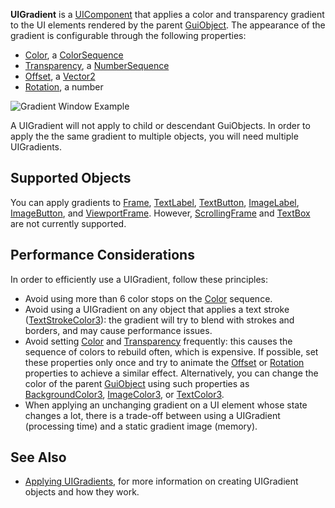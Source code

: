 **UIGradient** is a [UIComponent](https://developer.roblox.com/en-us/api-reference/class/UIComponent) that applies a color and transparency gradient to the UI elements rendered by the parent [GuiObject](https://developer.roblox.com/en-us/api-reference/class/GuiObject). The appearance of the gradient is configurable through the following properties:

*   [Color](https://developer.roblox.com/en-us/api-reference/property/UIGradient/Color), a [ColorSequence](https://developer.roblox.com/en-us/api-reference/datatype/ColorSequence)
*   [Transparency](https://developer.roblox.com/en-us/api-reference/property/UIGradient/Transparency), a [NumberSequence](https://developer.roblox.com/en-us/api-reference/datatype/NumberSequence)
*   [Offset](https://developer.roblox.com/en-us/api-reference/property/UIGradient/Offset), a [Vector2](https://developer.roblox.com/en-us/api-reference/datatype/Vector2)
*   [Rotation](https://developer.roblox.com/en-us/api-reference/property/UIGradient/Rotation), a number

![Gradient Window Example](https://developer.roblox.com/assets/blt554b31323e805496/ILoveGradients.jpg)

A UIGradient will not apply to child or descendant GuiObjects. In order to apply the the same gradient to multiple objects, you will need multiple UIGradients.

Supported Objects
-----------------

You can apply gradients to [Frame](https://developer.roblox.com/en-us/api-reference/class/Frame), [TextLabel](https://developer.roblox.com/en-us/api-reference/class/TextLabel), [TextButton](https://developer.roblox.com/en-us/api-reference/class/TextButton), [ImageLabel](https://developer.roblox.com/en-us/api-reference/class/ImageLabel), [ImageButton](https://developer.roblox.com/en-us/api-reference/class/ImageButton), and [ViewportFrame](https://developer.roblox.com/en-us/api-reference/class/ViewportFrame). However, [ScrollingFrame](https://developer.roblox.com/en-us/api-reference/class/ScrollingFrame) and [TextBox](https://developer.roblox.com/en-us/api-reference/class/TextBox) are not currently supported.

Performance Considerations
--------------------------

In order to efficiently use a UIGradient, follow these principles:

*   Avoid using more than 6 color stops on the [Color](https://developer.roblox.com/en-us/api-reference/property/UIGradient/Color) sequence.
*   Avoid using a UIGradient on any object that applies a text stroke ([TextStrokeColor3](https://developer.roblox.com/en-us/api-reference/property/TextLabel/TextStrokeColor3)): the gradient will try to blend with strokes and borders, and may cause performance issues.
*   Avoid setting [Color](https://developer.roblox.com/en-us/api-reference/property/UIGradient/Color) and [Transparency](https://developer.roblox.com/en-us/api-reference/property/UIGradient/Transparency) frequently: this causes the sequence of colors to rebuild often, which is expensive. If possible, set these properties only once and try to animate the [Offset](https://developer.roblox.com/en-us/api-reference/property/UIGradient/Offset) or [Rotation](https://developer.roblox.com/en-us/api-reference/property/UIGradient/Rotation) properties to achieve a similar effect. Alternatively, you can change the color of the parent [GuiObject](https://developer.roblox.com/en-us/api-reference/class/GuiObject) using such properties as [BackgroundColor3](https://developer.roblox.com/en-us/api-reference/property/GuiObject/BackgroundColor3), [ImageColor3](https://developer.roblox.com/en-us/api-reference/property/ImageLabel/ImageColor3), or [TextColor3](https://developer.roblox.com/en-us/api-reference/property/TextLabel/TextColor3).
*   When applying an unchanging gradient on a UI element whose state changes a lot, there is a trade-off between using a UIGradient (processing time) and a static gradient image (memory).

See Also
--------

*   [Applying UIGradients](https://developer.roblox.com/en-us/articles/applying-uigradients), for more information on creating UIGradient objects and how they work.